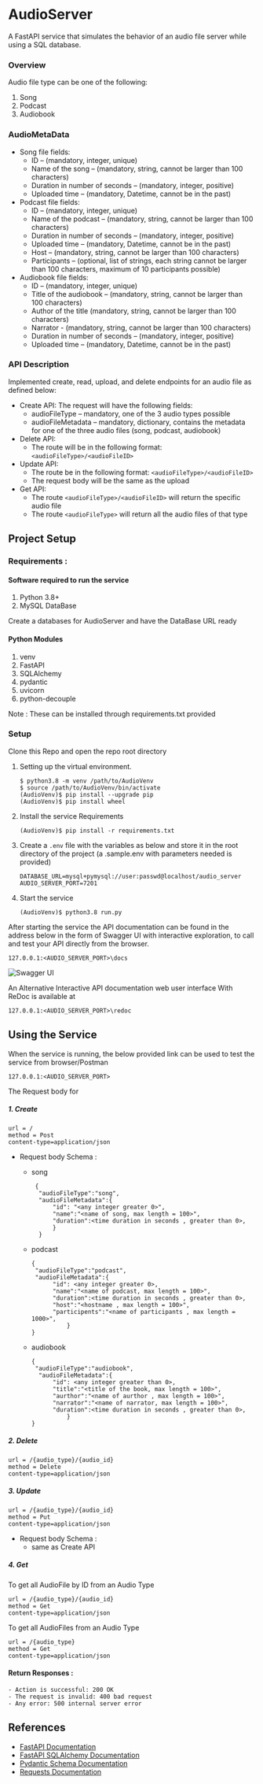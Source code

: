 # AudioServer 

 A FastAPI service that simulates the behavior of an audio file server while using a SQL database. 

### Overview 
Audio file type can be one of the following:
1. Song
2. Podcast
3. Audiobook

### AudioMetaData 
- Song file fields:
    - ID – (mandatory, integer, unique)
    - Name of the song – (mandatory, string, cannot be larger than 100
    characters)
    - Duration in number of seconds – (mandatory, integer, positive)
    - Uploaded time – (mandatory, Datetime, cannot be in the past)
- Podcast file fields:
    - ID – (mandatory, integer, unique)
    - Name of the podcast – (mandatory, string, cannot be larger than 100
    characters)
    - Duration in number of seconds – (mandatory, integer, positive)
    - Uploaded time – (mandatory, Datetime, cannot be in the past)
    - Host – (mandatory, string, cannot be larger than 100 characters)
    - Participants – (optional, list of strings, each string cannot be larger than
    100 characters, maximum of 10 participants possible)
- Audiobook file fields:
    - ID – (mandatory, integer, unique)
    - Title of the audiobook – (mandatory, string, cannot be larger than 100
    characters)
    - Author of the title (mandatory, string, cannot be larger than 100
    characters)
    - Narrator - (mandatory, string, cannot be larger than 100 characters)
    - Duration in number of seconds – (mandatory, integer, positive)
    - Uploaded time – (mandatory, Datetime, cannot be in the past)


### API Description
Implemented create, read, upload, and delete endpoints for an audio file as defined below: 
- Create API: The request will have the following fields:
    - audioFileType – mandatory, one of the 3 audio types possible
    - audioFileMetadata – mandatory, dictionary, contains the metadata for one of the three audio files (song, podcast, audiobook)
- Delete API:
    - The route will be in the following format: `<audioFileType>/<audioFileID>`
- Update API:
    - The route be in the following format: `<audioFileType>/<audioFileID>`
    - The request body will be the same as the upload
- Get API:
    - The route `<audioFileType>/<audioFileID>` will return the specific audio
    file
    - The route `<audioFileType>` will return all the audio files of that type

## Project Setup 

### Requirements : 
#### Software required to run the service
1. Python 3.8+ 
2. MySQL DataBase

Create a databases for AudioServer and have the DataBase URL ready
#### Python Modules 
1. venv
2. FastAPI
3. SQLAlchemy
4. pydantic
5. uvicorn
6. python-decouple

Note : These can be installed through requirements.txt provided

### Setup 

Clone this Repo and  open the repo root directory 

1. Setting up the virtual environment.
    ``` 
    $ python3.8 -m venv /path/to/AudioVenv
	$ source /path/to/AudioVenv/bin/activate
	(AudioVenv)$ pip install --upgrade pip
	(AudioVenv)$ pip install wheel
     ```
2. Install the service Requirements 
	```
	(AudioVenv)$ pip install -r requirements.txt 
	```
3. Create a `.env` file with the variables as below and store it in the root directory of the project (a .sample.env with parameters needed is provided)
	```
	DATABASE_URL=mysql+pymysql://user:passwd@localhost/audio_server
	AUDIO_SERVER_PORT=7201
	```

5.  Start the service
	```
	(AudioVenv)$ python3.8 run.py 
	```

After starting the service the API documentation can be found in the address below in the form of Swagger UI with interactive exploration, to call and test your API directly from the browser.
```
127.0.0.1:<AUDIO_SERVER_PORT>\docs
```
![Swagger UI](myimage)

An Alternative Interactive API documentation web user interface With ReDoc is available at 
```
127.0.0.1:<AUDIO_SERVER_PORT>\redoc
```

## Using the Service
When the service is running, the below provided link can be used to test the service from browser/Postman
```
127.0.0.1:<AUDIO_SERVER_PORT>
```
The Request body for 

##### 1. Create
    url = / 
    method = Post
    content-type=application/json
    
   - Request body Schema :
        - song 
          
               {
                "audioFileType":"song",
                "audioFileMetadata":{
                    "id": "<any integer greater 0>",
                    "name":"<name of song, max length = 100>",
                    "duration":<time duration in seconds , greater than 0>,
                    }
                }
        - podcast
            
	          {
               "audioFileType":"podcast",
               "audioFileMetadata":{
                    "id": <any integer greater 0>,
                    "name":"<name of podcast, max length = 100>",
                    "duration":<time duration in seconds , greater than 0>,
                    "host":"<hostname , max length = 100>",
                    "participents":"<name of participants , max length = 1000>",
                        }
              }      
        - audiobook
       
			  {
               "audioFileType":"audiobook",
                "audioFileMetadata":{
                    "id": <any integer greater than 0>,
                    "title":"<title of the book, max length = 100>",
                    "aurthor":"<name of aurthor , max length = 100>",
                    "narrator":"<name of narrator, max length = 100>",
                    "duration":<time duration in seconds , greater than 0>,
                        }
              }                      

##### 2. Delete
    url = /{audio_type}/{audio_id}
    method = Delete
    content-type=application/json
##### 3. Update
    url = /{audio_type}/{audio_id}
    method = Put
    content-type=application/json
   - Request body Schema :
        - same as Create API
          
         
##### 4.  Get
To get all AudioFile by ID from an Audio Type

    
    url = /{audio_type}/{audio_id}
    method = Get
    content-type=application/json
To get all AudioFiles from an Audio Type
```
url = /{audio_type}
method = Get
content-type=application/json
```
#### Return Responses :
    - Action is successful: 200 OK
    - The request is invalid: 400 bad request
    - Any error: 500 internal server error

## References 
- [FastAPI Documentation](https://fastapi.tiangolo.com/)
 - [FastAPI SQLAlchemy Documentation](https://fastapi.tiangolo.com/tutorial/sql-databases/)
 - [Pydantic Schema Documentation](https://pydantic-docs.helpmanual.io/usage/schema/)
 - [Requests Documentation](https://docs.python-requests.org/en/master/)
